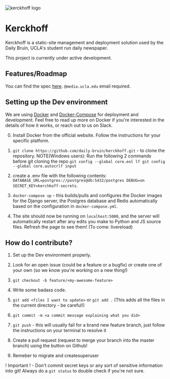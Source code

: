 ![kerckhoff logo](https://user-images.githubusercontent.com/1896936/28765492-cb46e55c-757f-11e7-996c-e53a95eba862.png)

# Kerckhoff
Kerckhoff is a static-site management and deployment solution used by the Daily Bruin, UCLA's student run daily newspaper.

This project is currently under active development.

## Features/Roadmap
You can find the spec [here](https://docs.google.com/a/media.ucla.edu/document/d/1ejb3iIyqSo2M6-fKhweAkp6MdS63gPsNmQje8iEUggc/edit?usp=sharing). `@media.ucla.edu` email required.

## Setting up the Dev environment
We are using [Docker](https://docs.docker.com/) and [Docker-Compose](https://docs.docker.com/compose/) for deployment and development. Feel free to read up more on Docker if you're interested in the details of how it works, or reach out to us on Slack.

0. Install Docker from the official website. Follow the instructions for your specific platform.

1. `git clone https://github.com/daily-bruin/kerckhoff.git` - to clone the repository.
      NOTE(Windows users): Run the following 2 commands before git cloning the repo	   		`git config --global core.eol lf
	 git config --global core.autocrlf input`

2. create a .env file with the following contents:
   `DATABASE_URL=postgres://postgres@db:5432/postgres
    DEBUG=on
    SECRET_KEY=kerchkoff-secrets`.


3. `docker-compose up` - this builds/pulls and configures the Docker images for the Django server, the Postgres database and Redis automatically based on the configuration in `docker-compose.yml`. 

4. The site should now be running on `localhost:5000`, and  the server will automatically restart after any edits you make to Python and JS source files. Refresh the page to see them! (To come: livereload)

## How do I contribute?
1. Set up the Dev environment properly.

2. Look for an open issue (could be a feature or a bugfix) or create one of your own (so we know you're working on a new thing!)

3. `git checkout -b feature/<my-awesome-feature>`

4. Write some badass code.

5. `git add <files I want to update>` or `git add .` (This adds all the files in the current directory - be careful!)

6. `git commit -m <a commit message explaining what you did>`

7. `git push` - this will usually fail for a brand new feature branch, just follow the instructions on your terminal to resolve it

8. Create a pull request (request to merge your branch into the master branch) using the button on Github!

9. Remeber to migrate and createsuperuser

! Important ! - Don't commit secret keys or any sort of sensitive information into git! Always do a `git status` to double check if you're not sure.

